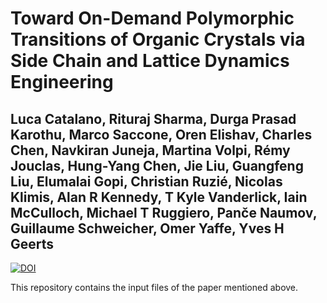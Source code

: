 # Toward On-Demand Polymorphic Transitions of Organic Crystals via Side Chain and Lattice Dynamics Engineering
## Luca Catalano, Rituraj Sharma, Durga Prasad Karothu, Marco Saccone, Oren Elishav, Charles Chen, Navkiran Juneja, Martina Volpi, Rémy Jouclas, Hung-Yang Chen, Jie Liu, Guangfeng Liu, Elumalai Gopi, Christian Ruzié, Nicolas Klimis, Alan R Kennedy, T Kyle Vanderlick, Iain McCulloch, Michael T Ruggiero, Panče Naumov, Guillaume Schweicher, Omer Yaffe, Yves H Geerts

[![DOI](http://img.shields.io/badge/DOI-10.1021%2Facs.jpclett.2c03491-blue)](https://pubs.acs.org/doi/full/10.1021/jacs.4c11289)

This repository contains the input files of the paper mentioned above.
